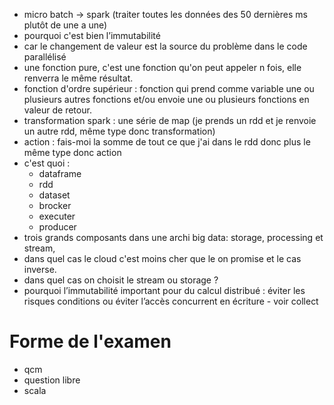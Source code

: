 
- micro batch -> spark (traiter toutes les données des 50 dernières ms plutôt de une a une) 
- pourquoi c'est bien l’immutabilité
- car le changement de valeur est la source du problème dans le code parallélisé
- une fonction pure, c'est une fonction qu'on peut appeler n fois, elle renverra le même résultat.
- fonction d'ordre supérieur : fonction qui prend comme variable une ou plusieurs autres fonctions et/ou envoie une ou plusieurs fonctions en valeur de retour.
- transformation spark : une série de map (je prends un rdd et je renvoie un autre rdd, même type donc transformation)
- action : fais-moi la somme de tout ce que j'ai dans le rdd donc plus le même type donc action
- c'est quoi :
	- dataframe
	- rdd
	- dataset
	- brocker
	- executer
	- producer
- trois grands composants dans une archi big data: storage, processing et stream,
- dans quel cas le cloud c'est moins cher que le on promise et le cas inverse.
- dans quel cas on choisit le stream ou storage ?
- pourquoi l’immutabilité important pour du calcul distribué : éviter les risques conditions ou éviter l’accès concurrent en écriture - voir collect

# Forme de l'examen

- qcm
- question libre
- scala